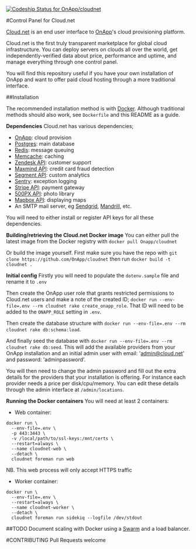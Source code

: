 [ ![Codeship Status for OnApp/cloudnet](https://codeship.com/projects/6e11e150-aeee-0132-a36c-2a23891ee2d0/status?branch=master)](https://codeship.com/projects/69018)

#Control Panel for Cloud.net

[Cloud.net](https://cloud.net) is an end user interface to [OnApp](http://onapp.com/)'s cloud provisioning platform.

Cloud.net is the first truly transparent marketplace for global cloud infrastructure. You can deploy servers on clouds all over the world, get independently-verified data about price, performance and uptime, and manage everything through one control panel.

You will find this repository useful if you have your own installation of OnApp and want to offer paid cloud hosting through a more traditional interface.

##Installation

The recommended installation method is with [Docker](http://www.docker.com). Although traditional
methods should also work, see `Dockerfile` and this README as a guide.

**Dependencies**
Cloud.net has various dependencies;
  * [OnApp](http://onapp.com/platform/pricing-packages/): cloud provision
  * [Postgres](https://wiki.postgresql.org/wiki/Detailed_installation_guides): main database
  * [Redis](http://redis.io/): message queuing
  * [Memcache](http://memcached.org/): caching
  * [Zendesk API](https://developer.zendesk.com/rest_api/docs/core/introduction#content): customer support
  * [Maxmind API](http://dev.maxmind.com/): credit card fraud detection
  * [Segment API](https://segment.com/): custom analytics
  * [Sentry](https://getsentry.com/welcome/): exception logging
  * [Stripe API](https://stripe.com): payment gateway
  * [500PX API](http://developers.500px.com/): photo library
  * [Mapbox API](https://www.mapbox.com/developers/api/): displaying maps
  * An SMTP mail server, eg [Sendgrid](https://sendgrid.com/), [Mandrill](https://www.mandrill.com/), etc.

You will need to either install or register API keys for all these dependencies.

**Building/retrieving the Cloud.net Docker image**
You can either pull the latest image from the Docker registry with `docker pull Onapp/cloudnet`

Or build the image yourself. First make sure you have the repo with
`git clone https://github.com/OnApp/cloudnet` then run `docker build -t cloudnet .`

**Initial config**
Firstly you will need to populate the `dotenv.sample` file and rename it to `.env`

Then create the OnApp user role that grants restricted permissions to Cloud.net users and make a note
of the created ID;
`docker run --env-file=.env --rm cloudnet rake create_onapp_role`.
That ID will need to be added to the `ONAPP_ROLE` setting in `.env`.

Then create the database structure with `docker run --env-file=.env --rm cloudnet rake db:schema:load`.

And finally seed the database with `docker run --env-file=.env --rm cloudnet rake db:seed`. This will
add the available providers from your OnApp installation and an initial admin user with
email: 'admin@cloud.net' and password: 'adminpassword'.

You will then need to change the admin password and fill out the extra details for the providers
that your installation is offering. For instance each provider needs a price per disk/cpu/memory.
You can edit these details through the admin interface at `/admin/locations`.

**Running the Docker containers**
You will need at least 2 containers:

  * Web container:
```
docker run \
  --env-file=.env \
  -p 443:3443 \
  -v /local/path/to/ssl-keys:/mnt/certs \
  --restart=always \
  --name cloudnet-web \
  --detach \
  cloudnet foreman run web
```

NB. This web process will only accept HTTPS traffic

  * Worker container:
```
docker run \
  --env-file=.env \
  --restart=always \
  --name cloudnet-worker \
  --detach \
  cloudnet foreman run sidekiq --logfile /dev/stdout
```

##TODO
Document scaling with Docker using a [Swarm](http://docs.docker.com/swarm/) and a load balancer.

#CONTRIBUTING
Pull Requests welcome
